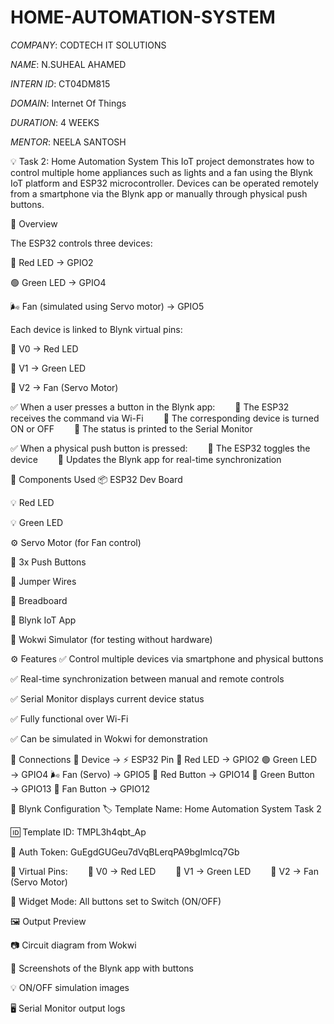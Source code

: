 # HOME-AUTOMATION-SYSTEM

*COMPANY*: CODTECH IT SOLUTIONS

*NAME*: N.SUHEAL AHAMED

*INTERN ID*: CT04DM815

*DOMAIN*: Internet Of Things

*DURATION*: 4 WEEKS

*MENTOR*: NEELA SANTOSH

💡 Task 2: Home Automation System 
This IoT project demonstrates how to control multiple home appliances such as lights and a fan using the Blynk IoT platform and ESP32 microcontroller. Devices can be operated remotely from a smartphone via the Blynk app or manually through physical push buttons.

📲 Overview

The ESP32 controls three devices:

🔴 Red LED → GPIO2

🟢 Green LED → GPIO4

🌬️ Fan (simulated using Servo motor) → GPIO5

Each device is linked to Blynk virtual pins:

🔹 V0 → Red LED

🔹 V1 → Green LED

🔹 V2 → Fan (Servo Motor)

✅ When a user presses a button in the Blynk app:
  🔸 The ESP32 receives the command via Wi-Fi
  🔸 The corresponding device is turned ON or OFF
  🔸 The status is printed to the Serial Monitor

✅ When a physical push button is pressed:
  🔸 The ESP32 toggles the device
  🔸 Updates the Blynk app for real-time synchronization

🧰 Components Used
📦 ESP32 Dev Board

💡 Red LED

💡 Green LED

⚙️ Servo Motor (for Fan control)

🔘 3x Push Buttons

🔌 Jumper Wires

🧱 Breadboard

📱 Blynk IoT App

🧪 Wokwi Simulator (for testing without hardware)

⚙️ Features
✅ Control multiple devices via smartphone and physical buttons

✅ Real-time synchronization between manual and remote controls

✅ Serial Monitor displays current device status

✅ Fully functional over Wi-Fi

✅ Can be simulated in Wokwi for demonstration

🔌 Connections
🔧 Device	 → ⚡ ESP32 Pin
🔴 Red LED	→ GPIO2
🟢 Green LED	→ GPIO4
🌬️ Fan (Servo) → 	GPIO5
🔘 Red Button	→ GPIO14
🔘 Green Button → GPIO13
🔘 Fan Button	→ GPIO12

📱 Blynk Configuration
🏷️ Template Name: Home Automation System Task 2

🆔 Template ID: TMPL3h4qbt_Ap

🔐 Auth Token: GuEgdGUGeu7dVqBLerqPA9bgImlcq7Gb

📲 Virtual Pins:
  🔹 V0 → Red LED
  🔹 V1 → Green LED
  🔹 V2 → Fan (Servo Motor)

🔘 Widget Mode: All buttons set to Switch (ON/OFF)

🖼️ Output Preview


📷 Circuit diagram from Wokwi

📱 Screenshots of the Blynk app with buttons

💡 ON/OFF simulation images

🖥️ Serial Monitor output logs
